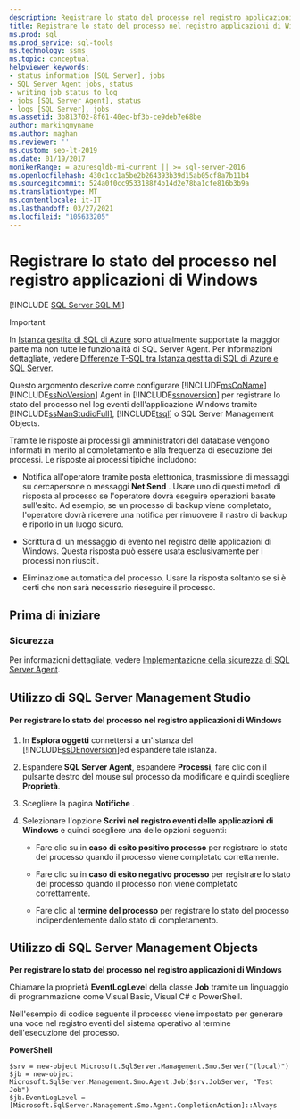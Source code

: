 ```yaml
---
description: Registrare lo stato del processo nel registro applicazioni di Windows
title: Registrare lo stato del processo nel registro applicazioni di Windows
ms.prod: sql
ms.prod_service: sql-tools
ms.technology: ssms
ms.topic: conceptual
helpviewer_keywords:
- status information [SQL Server], jobs
- SQL Server Agent jobs, status
- writing job status to log
- jobs [SQL Server Agent], status
- logs [SQL Server], jobs
ms.assetid: 3b813702-8f61-40ec-bf3b-ce9deb7e68be
author: markingmyname
ms.author: maghan
ms.reviewer: ''
ms.custom: seo-lt-2019
ms.date: 01/19/2017
monikerRange: = azuresqldb-mi-current || >= sql-server-2016
ms.openlocfilehash: 430c1cc1a5be2b264393b39d15ab05cf8a7b11b4
ms.sourcegitcommit: 524a0f0cc9533188f4b14d2e78ba1cfe816b3b9a
ms.translationtype: MT
ms.contentlocale: it-IT
ms.lasthandoff: 03/27/2021
ms.locfileid: "105633205"
---
```

# <a name="write-the-job-status-to-the-windows-application-log"></a>Registrare lo stato del processo nel registro applicazioni di Windows

[!INCLUDE [SQL Server SQL MI](../../includes/applies-to-version/sql-asdbmi.md)]

> [!IMPORTANT]  
> In [Istanza gestita di SQL di Azure](/azure/sql-database/sql-database-managed-instance) sono attualmente supportate la maggior parte ma non tutte le funzionalità di SQL Server Agent. Per informazioni dettagliate, vedere [Differenze T-SQL tra Istanza gestita di SQL di Azure e SQL Server](/azure/sql-database/sql-database-managed-instance-transact-sql-information#sql-server-agent).

Questo argomento descrive come configurare [!INCLUDE[msCoName](../../includes/msconame_md.md)] [!INCLUDE[ssNoVersion](../../includes/ssnoversion-md.md)] Agent in [!INCLUDE[ssnoversion](../../includes/ssnoversion-md.md)] per registrare lo stato del processo nel log eventi dell'applicazione Windows tramite [!INCLUDE[ssManStudioFull](../../includes/ssmanstudiofull-md.md)], [!INCLUDE[tsql](../../includes/tsql-md.md)] o SQL Server Management Objects.  
  
Tramite le risposte ai processi gli amministratori del database vengono informati in merito al completamento e alla frequenza di esecuzione dei processi. Le risposte ai processi tipiche includono:  
  
-   Notifica all'operatore tramite posta elettronica, trasmissione di messaggi su cercapersone o messaggi **Net Send** . Usare uno di questi metodi di risposta al processo se l'operatore dovrà eseguire operazioni basate sull'esito. Ad esempio, se un processo di backup viene completato, l'operatore dovrà ricevere una notifica per rimuovere il nastro di backup e riporlo in un luogo sicuro.  
  
-   Scrittura di un messaggio di evento nel registro delle applicazioni di Windows. Questa risposta può essere usata esclusivamente per i processi non riusciti.  
  
-   Eliminazione automatica del processo. Usare la risposta soltanto se si è certi che non sarà necessario rieseguire il processo.  
  
## <a name="before-you-begin"></a><a name="BeforeYouBegin"></a>Prima di iniziare  
  
### <a name="security"></a><a name="Security"></a>Sicurezza  
Per informazioni dettagliate, vedere [Implementazione della sicurezza di SQL Server Agent](../../ssms/agent/implement-sql-server-agent-security.md).  
  
## <a name="using-sql-server-management-studio"></a><a name="SSMS"></a>Utilizzo di SQL Server Management Studio  
  
#### <a name="to-write-job-status-to-the-windows-application-log"></a>Per registrare lo stato del processo nel registro applicazioni di Windows  
  
1.  In **Esplora oggetti** connettersi a un'istanza del [!INCLUDE[ssDEnoversion](../../includes/ssdenoversion_md.md)]ed espandere tale istanza.  
  
2.  Espandere **SQL Server Agent**, espandere **Processi**, fare clic con il pulsante destro del mouse sul processo da modificare e quindi scegliere **Proprietà**.  
  
3.  Scegliere la pagina **Notifiche** .  
  
4.  Selezionare l'opzione **Scrivi nel registro eventi delle applicazioni di Windows** e quindi scegliere una delle opzioni seguenti:  
  
    -   Fare clic su in **caso di esito positivo processo** per registrare lo stato del processo quando il processo viene completato correttamente.  
  
    -   Fare clic su in **caso di esito negativo processo** per registrare lo stato del processo quando il processo non viene completato correttamente.  
  
    -   Fare clic al **termine del processo** per registrare lo stato del processo indipendentemente dallo stato di completamento.  
  
## <a name="using-sql-server-management-objects"></a><a name="SMO"></a>Utilizzo di SQL Server Management Objects  
**Per registrare lo stato del processo nel registro applicazioni di Windows**  
  
Chiamare la proprietà **EventLogLevel** della classe **Job** tramite un linguaggio di programmazione come Visual Basic, Visual C# o PowerShell.  
  
Nell'esempio di codice seguente il processo viene impostato per generare una voce nel registro eventi del sistema operativo al termine dell'esecuzione del processo.  
  
**PowerShell**  
  
```  
$srv = new-object Microsoft.SqlServer.Management.Smo.Server("(local)")  
$jb = new-object Microsoft.SqlServer.Management.Smo.Agent.Job($srv.JobServer, "Test Job")  
$jb.EventLogLevel = [Microsoft.SqlServer.Management.Smo.Agent.CompletionAction]::Always  
```  
